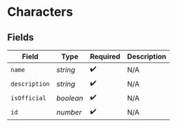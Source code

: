 # Characters


## Fields

| Field              | Type               | Required           | Description        |
| ------------------ | ------------------ | ------------------ | ------------------ |
| `name`             | *string*           | :heavy_check_mark: | N/A                |
| `description`      | *string*           | :heavy_check_mark: | N/A                |
| `isOfficial`       | *boolean*          | :heavy_check_mark: | N/A                |
| `id`               | *number*           | :heavy_check_mark: | N/A                |